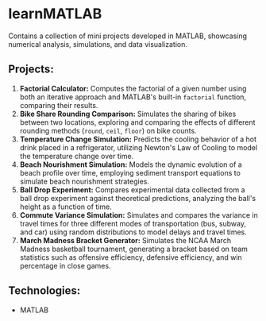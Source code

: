 # learnMATLAB

Contains a collection of mini projects developed in MATLAB, showcasing numerical analysis, simulations, and data visualization.

## Projects:

1.  **Factorial Calculator:** Computes the factorial of a given number using both an iterative approach and MATLAB's built-in `factorial` function, comparing their results.
2.  **Bike Share Rounding Comparison:** Simulates the sharing of bikes between two locations, exploring and comparing the effects of different rounding methods (`round`, `ceil`, `floor`) on bike counts.
3.  **Temperature Change Simulation:** Predicts the cooling behavior of a hot drink placed in a refrigerator, utilizing Newton's Law of Cooling to model the temperature change over time.
4.  **Beach Nourishment Simulation:** Models the dynamic evolution of a beach profile over time, employing sediment transport equations to simulate beach nourishment strategies.
5.  **Ball Drop Experiment:** Compares experimental data collected from a ball drop experiment against theoretical predictions, analyzing the ball's height as a function of time.
6.  **Commute Variance Simulation:** Simulates and compares the variance in travel times for three different modes of transportation (bus, subway, and car) using random distributions to model delays and travel times.
7.  **March Madness Bracket Generator:** Simulates the NCAA March Madness basketball tournament, generating a bracket based on team statistics such as offensive efficiency, defensive efficiency, and win percentage in close games.

## Technologies:

-   MATLAB
